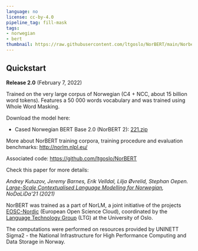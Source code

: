 ```yaml
---
language: no
license: cc-by-4.0
pipeline_tag: fill-mask
tags:
- norwegian
- bert
thumbnail: https://raw.githubusercontent.com/ltgoslo/NorBERT/main/Norbert.png
---
```

## Quickstart
**Release 2.0** (February 7, 2022)

Trained on the very large corpus of Norwegian (C4 + NCC, about 15 billion word tokens).
Features a 50 000 words vocabulary and was trained using Whole Word Masking.

Download the model here:
* Cased Norwegian BERT Base 2.0 (NorBERT 2): [221.zip](http://vectors.nlpl.eu/repository/20/221.zip)

More about NorBERT training corpora, training procedure and evaluation benchmarks: http://norlm.nlpl.eu/

Associated code: https://github.com/ltgoslo/NorBERT

Check this paper for more details:

_Andrey Kutuzov, Jeremy Barnes, Erik Velldal, Lilja Øvrelid, Stephan Oepen. [Large-Scale Contextualised Language Modelling for Norwegian](https://aclanthology.org/2021.nodalida-main.4/), NoDaLiDa'21 (2021)_

NorBERT was trained as a part of NorLM, a joint initiative of the projects [EOSC-Nordic](https://www.eosc-nordic.eu/) (European Open Science Cloud),
coordinated by the [Language Technology Group](https://www.mn.uio.no/ifi/english/research/groups/ltg/) (LTG) at the University of Oslo.

The computations were performed on resources provided by UNINETT Sigma2 - the National Infrastructure for High Performance Computing and Data Storage in Norway.